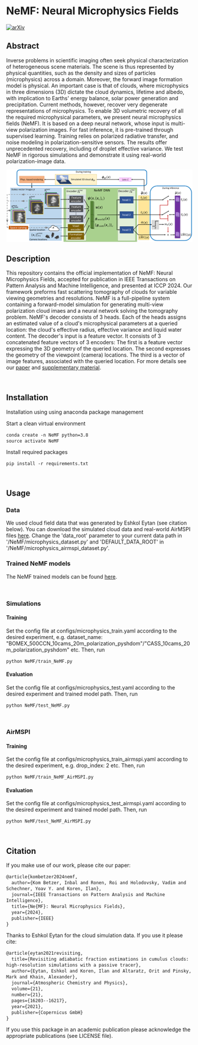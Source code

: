 # NeMF: Neural Microphysics Fields
[![arXiv](https://img.shields.io/static/v1?label=TPAMI|ICCP2024&message=NeMF&color=blueviolet)](https://ieeexplore.ieee.org/document/10700962)


## Abstract
Inverse problems in scientific imaging often seek physical characterization of heterogeneous scene materials. The scene is thus represented by physical quantities, such as the density and sizes of particles (microphysics) across a domain. Moreover, the forward image formation model is physical. An important case is that of clouds, where microphysics in three dimensions (3D) dictate the cloud dynamics, lifetime and albedo, with implication to Earths' energy balance, solar power generation and precipitation. Current methods, however, recover very degenerate representations of microphysics. To enable 3D volumetric recovery of all the required microphysical parameters, we present neural microphysics fields (NeMF). It is based on a deep neural network, whose input is multi-view polarization images. For fast inference, it is pre-trained  through supervised learning. Training relies on polarized radiative transfer, and noise modeling in polarization-sensitive sensors. The results offer unprecedented recovery, including of droplet effective variance. We test NeMF in rigorous simulations and demonstrate it using real-world polarization-image data.

![NeMF](readme_files/main_net_figure_train_and_infer2.png)

## Description
This repository contains the official implementation of NeMF: Neural Microphysics Fields, accepted for publication in IEEE Transactions on Pattern Analysis and Machine Intelligence, and presented at ICCP 2024.
Our framework preforms fast scattering tomography of clouds for variable viewing
geometries and resolutions. NeMF is a full-pipeline system containing a forward-model simulation for generating multi-view polarization cloud imaes and a neural network solving the tomography problem. NeMF's decoder consists of 3 heads. Each of the heads assigns an estimated value of a cloud's microphysical parameters at a queried location: the cloud's effective radius, effective variance and liquid water content. 
The decoder's input is a feature vector. It consists of 3 concatenated feature vectors of 3 encoders: The first is a feature vector expressing the 3D geometry of the queried location. 
The second expresses the geometry of the viewpoint (camera) locations. The third is a vector of image
features, associated with the queried location.  For more details see our [paper](https://ieeexplore.ieee.org/stamp/stamp.jsp?tp=&arnumber=10700962) and [supplementary material](https://ieeexplore.ieee.org/ielx8/34/4359286/10700962/supp1-3467913.pdf?arnumber=10700962).

&nbsp;

## Installation
Installation using using anaconda package management

Start a clean virtual environment
```
conda create -n NeMF python=3.8
source activate NeMF
```

Install required packages
```
pip install -r requirements.txt
```

&nbsp;

## Usage

### Data
We used cloud field data that was generated by Eshkol Eytan (see citation below).
You can download the simulated cloud data and real-world AirMSPI files [here](https://technionmail-my.sharepoint.com/personal/hybridlab_technion_ac_il/_layouts/15/onedrive.aspx?id=%2Fpersonal%2Fhybridlab%5Ftechnion%5Fac%5Fil%2FDocuments%2FInbal%20ICCP24&ga=1).
Change the 'data_root' parameter to your current data path in '/NeMF/microphysics_dataset.py' and 'DEFAULT_DATA_ROOT' in '/NeMF/microphysics_airmspi_dataset.py'. 
&nbsp;

### Trained NeMF models
The NeMF trained models can be found [here](https://technionmail-my.sharepoint.com/personal/hybridlab_technion_ac_il/_layouts/15/onedrive.aspx?id=%2Fpersonal%2Fhybridlab%5Ftechnion%5Fac%5Fil%2FDocuments%2FInbal%20ICCP24&ga=1).

&nbsp;
### Simulations
#### Training 
Set the config file at configs/microphysics_train.yaml according to the desired experiment, e.g. dataset_name: "BOMEX_500CCN_10cams_20m_polarization_pyshdom"/"CASS_10cams_20m_polarization_pyshdom" etc.
Then, run


```
python NeMF/train_NeMF.py
```

#### Evaluation 
Set the config file at configs/microphysics_test.yaml according to the desired experiment and trained model path.
Then, run

```
python NeMF/test_NeMF.py
```
&nbsp;

### AirMSPI
#### Training 
Set the config file at configs/microphysics_train_airmspi.yaml according to the desired experiment, e.g. drop_index: 2 etc.
Then, run


```
python NeMF/train_NeMF_AirMSPI.py
```

#### Evaluation 
Set the config file at configs/microphysics_test_airmspi.yaml according to the desired experiment and trained model path. 
Then, run

```
python NeMF/test_NeMF_AirMSPI.py
```



&nbsp;


## Citation
If you make use of our work, please cite our paper:
```
@article{kombetzer2024nemf,
  author={Kom Betzer, Inbal and Ronen, Roi and Holodovsky, Vadim and Schechner, Yoav Y. and Koren, Ilan},
  journal={IEEE Transactions on Pattern Analysis and Machine Intelligence}, 
  title={Ne{MF}: Neural Microphysics Fields}, 
  year={2024},
  publisher={IEEE}
}
```
Thanks to Eshkol Eytan for the cloud simulation data. If you use it please cite:
```
@article{eytan2021revisiting,
  title={Revisiting adiabatic fraction estimations in cumulus clouds: high-resolution simulations with a passive tracer},
  author={Eytan, Eshkol and Koren, Ilan and Altaratz, Orit and Pinsky, Mark and Khain, Alexander},
  journal={Atmospheric Chemistry and Physics},
  volume={21},
  number={21},
  pages={16203--16217},
  year={2021},
  publisher={Copernicus GmbH}
}
```

If you use this package in an academic publication please acknowledge the appropriate publications (see LICENSE file). 
